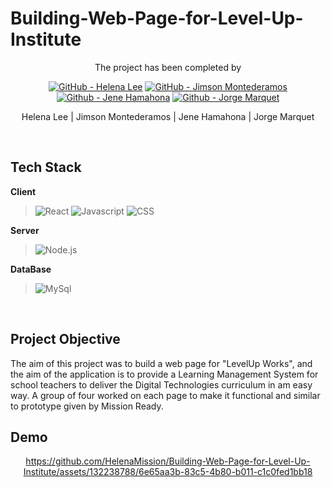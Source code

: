 # Building-Web-Page-for-Level-Up-Institute

<div align="center">

The project has been completed by 

[![GitHub - Helena Lee](https://img.shields.io/badge/GitHub-100000?style=for-the-badge&logo=github&logoColor=white)](https://github.com/HelenaMission) [![GitHub - Jimson Montederamos](https://img.shields.io/badge/GitHub-100000?style=for-the-badge&logo=github&logoColor=white)](https://github.com/JimsonXD) [![Github - Jene Hamahona](https://img.shields.io/badge/GitHub-100000?style=for-the-badge&logo=github&logoColor=white)](https://github.com/Waterclone) [![Github - Jorge Marquet](https://img.shields.io/badge/GitHub-100000?style=for-the-badge&logo=github&logoColor=white)](https://github.com/JorgeMarquet)

Helena Lee | Jimson Montederamos | Jene Hamahona | Jorge Marquet

</div>

<br />

## Tech Stack

**Client** 
> ![React](https://img.shields.io/badge/React-20232A?style=for-the-badge&logo=react&logoColor=61DAFB) ![Javascript](https://img.shields.io/badge/JavaScript-F7DF1E?style=for-the-badge&logo=javascript&logoColor=black) ![CSS](https://img.shields.io/badge/CSS-239120?&style=for-the-badge&logo=css3&logoColor=white)

**Server**
> ![Node.js](https://img.shields.io/badge/Node.js-43853D?style=for-the-badge&logo=node.js&logoColor=white) 

**DataBase** 
> ![MySql](https://img.shields.io/badge/MySQL-005C84?style=for-the-badge&logo=mysql&logoColor=white)

<br />

## Project Objective 

The aim of this project was to build a web page for "LevelUp Works", and the aim of the application is to provide a Learning Management System for school teachers to deliver the Digital Technologies curriculum in am easy way. A group of four worked on each page to make it functional and similar to prototype given by Mission Ready. 

## Demo

<div align="center">

https://github.com/HelenaMission/Building-Web-Page-for-Level-Up-Institute/assets/132238788/6e65aa3b-83c5-4b80-b011-c1c0fed1bb18

</div>

<br />

